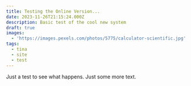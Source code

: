 ```yaml
---
title: Testing the Online Version...
date: 2023-11-26T21:15:24.000Z
description: Basic test of the cool new system
draft: true
images:
  - 'https://images.pexels.com/photos/5775/calculator-scientific.jpg'
tags:
  - tina
  - site
  - test
---
```


Just a test to see what happens.  Just some more text.
